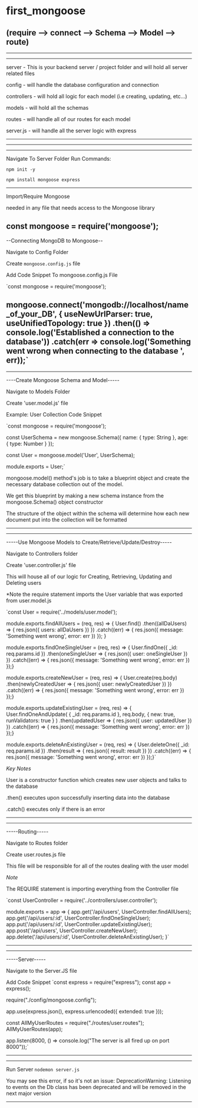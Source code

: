 # first_mongoose


(require --> connect --> Schema --> Model --> route)
----------------------------------
----------------------------------
----------------------------------




server - This is your backend server / project folder and will hold all server related files

config - will handle the database configuration and connection

controllers - will hold all logic for each model (i.e creating, updating, etc...)

models - will hold all the schemas

routes - will handle all of our routes for each model

server.js - will handle all the server logic with express

----------------------------------
----------------------------------
----------------------------------


Navigate To Server Folder
Run Commands:

`npm init -y`

`npm install mongoose express`

----------------------------------

Import/Require Mongoose 

needed in any file that needs access to the Mongoose library

const mongoose = require('mongoose');
----------------------------------

--Connecting MongoDB to Mongoose--

Navigate to Config Folder

Create `mongoose.config.js` file


Add Code Snippet To mongoose.config.js File 

`const mongoose = require('mongoose');
 
mongoose.connect('mongodb://localhost/name_of_your_DB', {
    useNewUrlParser: true,
    useUnifiedTopology: true
})
    .then(() => console.log('Established a connection to the database'))
    .catch(err => console.log('Something went wrong when connecting to the database ', err));`
----------------------------------
----------------------------------

----Create Mongoose Schema and Model-----

Navigate to Models Folder

Create 'user.model.js' file

Example: User Collection Code Snippet 

`const mongoose = require('mongoose');
 
const UserSchema = new mongoose.Schema({
    name: {
        type: String
    },
    age: {
        type: Number
    }
});
 
const User = mongoose.model('User', UserSchema);
 
module.exports = User;`


mongoose.model() method's job is to take a blueprint object and create the necessary database collection out of the model.

We get this blueprint by making a new schema instance from the mongoose.Schema() object constructor

The structure of the object within the schema will determine how each new document put into the collection will be formatted

--------------------------------------------------
--------------------------------------------------

-----Use Mongoose Models to Create/Retrieve/Update/Destroy-----

Navigate to Controllers folder

Create 'user.controller.js' file 

This will house all of our logic for Creating, Retrieving, Updating and Deleting users 

*Note the require statement imports the User variable that was exported from user.model.js

`const User = require('../models/user.model');
 
module.exports.findAllUsers = (req, res) => {
    User.find()
        .then((allDaUsers) => {
            res.json({ users: allDaUsers })
        })
        .catch((err) => {
            res.json({ message: 'Something went wrong', error: err })
        });
}
 
module.exports.findOneSingleUser = (req, res) => {
    User.findOne({ _id: req.params.id })
        .then(oneSingleUser => {
            res.json({ user: oneSingleUser })
        })
        .catch((err) => {
            res.json({ message: 'Something went wrong', error: err })
        });}
 
module.exports.createNewUser = (req, res) => {
    User.create(req.body)
        .then(newlyCreatedUser => {
            res.json({ user: newlyCreatedUser })
        })
        .catch((err) => {
            res.json({ message: 'Something went wrong', error: err })
        });}
 
module.exports.updateExistingUser = (req, res) => {
    User.findOneAndUpdate(
        { _id: req.params.id },
        req.body,
        { new: true, runValidators: true }
    )
        .then(updatedUser => {
            res.json({ user: updatedUser })
        })
        .catch((err) => {
            res.json({ message: 'Something went wrong', error: err })
        });}
 
module.exports.deleteAnExistingUser = (req, res) => {
    User.deleteOne({ _id: req.params.id })
        .then(result => {
            res.json({ result: result })
        })
        .catch((err) => {
            res.json({ message: 'Something went wrong', error: err })
        });}`


*Key Notes*

User is a constructor function which creates new user objects and talks to the database

.then() executes upon successfully inserting data into the database

.catch() executes only if there is an error 


--------------------------------------------------
--------------------------------------------------


-----Routing-----

Navigate to Routes folder

Create user.routes.js file

This file will be responsible for all of the routes dealing with the user model 

*Note*

The REQUIRE statement is importing everything from the Controller file

`const UserController = require('../controllers/user.controller');
 
module.exports = app => {
    app.get('/api/users', UserController.findAllUsers);
    app.get('/api/users/:id', UserController.findOneSingleUser);
    app.put('/api/users/:id', UserController.updateExistingUser);
    app.post('/api/users', UserController.createNewUser);
    app.delete('/api/users/:id', UserController.deleteAnExistingUser);
}`

--------------------------------------------------
--------------------------------------------------

-----Server-----

Navigate to the Server.JS file 

Add Code Snippet
`const express = require("express");
const app = express();
    
require("./config/mongoose.config");
    
app.use(express.json(), express.urlencoded({ extended: true }));
    
const AllMyUserRoutes = require("./routes/user.routes");
AllMyUserRoutes(app);
    
app.listen(8000, () => console.log("The server is all fired up on port 8000"));`


--------------------------------------------------
--------------------------------------------------

Run Server
`nodemon server.js`

You may see this error, if so it's not an issue:
  DeprecationWarning: Listening to events on the Db class has been deprecated and will be removed in the next major version

--------------------------------------------------


